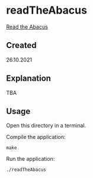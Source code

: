 # readTheAbacus
[Read the Abacus](https://edabit.com/challenge/oyueonWr7h4S24nwm)

## Created
26.10.2021

## Explanation
TBA

## Usage
Open this directory in a terminal.

Compile the application:

```
make
```

Run the application:

```
./readTheAbacus
```
